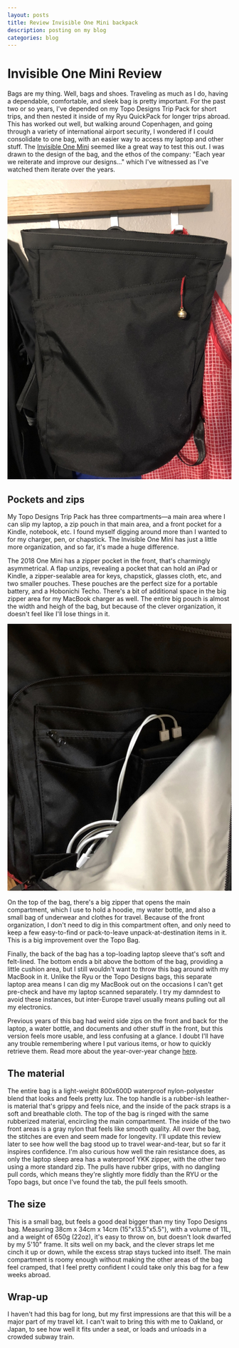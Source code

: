 ```yaml
---
layout: posts
title: Review Invisible One Mini backpack
description: posting on my blog
categories: blog
---
```


# Invisible One Mini Review

Bags are my thing. Well, bags and shoes. Traveling as much as I do, having a dependable, comfortable, and sleek bag is pretty important. For the past two or so years, I've depended on my Topo Designs Trip Pack for short trips, and then nested it inside of my Ryu QuickPack for longer trips abroad. This has worked out well, but walking around Copenhagen, and going through a variety of international airport security, I wondered if I could consolidate to one bag, with an easier way to access my laptop and other stuff. The [Invisible One Mini](https://www.opposethis.com/products/invisible-backpack-one-mini) seemed like a great way to test this out. I was drawn to the design of the bag, and the ethos of the company: "Each year we reiterate and improve our designs..." which I've witnessed as I've watched them iterate over the years.

![One Mini photo](/assets/photos/oneminifront.jpeg)

## Pockets and zips

My Topo Designs Trip Pack has three compartments—a main area where I can slip my laptop, a zip pouch in that main area, and a front pocket for a Kindle, notebook, etc. I found myself digging around more than I wanted to for my charger, pen, or chapstick. The Invisible One Mini has just a little more organization, and so far, it's made a huge difference.

The 2018 One Mini has a zipper pocket in the front, that's charmingly asymmetrical. A flap unzips, revealing a pocket that can hold an iPad or Kindle, a zipper-sealable area for keys, chapstick, glasses cloth, etc, and two smaller pouches. These pouches are the perfect size for a portable battery, and a Hobonichi Techo. There's a bit of additional space in the big zipper area for my MacBook charger as well. The entire big pouch is almost the width and heigh of the bag, but because of the clever organization, it doesn't feel like I'll lose things in it.

![One Mini pocket](/assets/photos/oneminipocket.jpeg)

On the top of the bag, there's a big zipper that opens the main compartment, which I use to hold a hoodie, my water bottle, and also a small bag of underwear and clothes for travel. Because of the front organization, I don't need to dig in this compartment often, and only need to keep a few easy-to-find or pack-to-leave unpack-at-destination items in it. This is a big improvement over the Topo Bag.

Finally, the back of the bag has a top-loading laptop sleeve that's soft and felt-lined. The bottom ends a bit above the bottom of the bag, providing a little cushion area, but I still wouldn't want to throw this bag around with my MacBook in it. Unlike the Ryu or the Topo Designs bags, this separate laptop area means I can dig my MacBook out on the occasions I can't get pre-check and have my laptop scanned separately. I try my damndest to avoid these instances, but inter-Europe travel usually means pulling out all my electronics.

Previous years of this bag had weird side zips on the front and back for the laptop, a water bottle, and documents and other stuff in the front, but this version feels more usable, and less confusing at a glance. I doubt I'll have any trouble remembering where I put various items, or how to quickly retrieve them. Read more about the year-over-year change [here](https://www.opposethis.com/blogs/insidethis/invisible-backpack-one-2018).

## The material

The entire bag is a light-weight 800x600D waterproof nylon-polyester blend that looks and feels pretty lux. The top handle is a rubber-ish leather-is material that's grippy and feels nice, and the inside of the pack straps is a soft and breathable cloth. The top of the bag is ringed with the same rubberized material, encircling the main compartment. The inside of the two front areas is a gray nylon that feels like smooth quality. All over the bag, the stitches are even and seem made for longevity. I'll update this review later to see how well the bag stood up to travel wear-and-tear, but so far it inspires confidence. I'm also curious how well the rain resistance does, as only the laptop sleep area has a waterproof YKK zipper, with the other two using a more standard zip. The pulls have rubber grips, with no dangling pull cords, which means they're slightly more fiddly than the RYU or the Topo bags, but once I've found the tab, the pull feels smooth.

## The size

This is a small bag, but feels a good deal bigger than my tiny Topo Designs bag. Measuring 38cm x 34cm x 14cm (15"x13.5"x5.5"), with a volume of 11L, and a weight of 650g (22oz), it's easy to throw on, but doesn't look dwarfed by my 5'10" frame. It sits well on my back, and the clever straps let me cinch it up or down, while the excess strap stays tucked into itself. The main compartment is roomy enough without making the other areas of the bag feel cramped, that I feel pretty confident I could take only this bag for a few weeks abroad.

## Wrap-up

I haven't had this bag for long, but my first impressions are that this will be a major part of my travel kit. I can't wait to bring this with me to Oakland, or Japan, to see how well it fits under a seat, or loads and unloads in a crowded subway train.